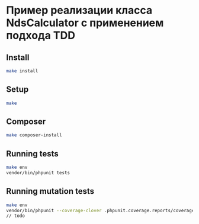 # Пример реализации класса NdsCalculator с применением подхода TDD

## Install

```bash
make install
```

## Setup

```bash
make
```

## Composer

```bash
make composer-install
```

## Running tests

```bash
make env
vendor/bin/phpunit tests
```

## Running mutation tests

```bash
make env
vendor/bin/phpunit --coverage-clover .phpunit.coverage.reports/coverage.xml
// todo
```
